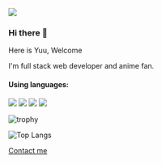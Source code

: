![](https://komarev.com/ghpvc/?username=tokisakiyuu&color=orange)

### Hi there 👋

Here is Yuu, Welcome

I'm full stack web developer and anime fan.

#### Using languages:
<a href="https://www.typescriptlang.org/" title="TypeScript"><img src="https://github.com/hussainweb/hussainweb/blob/main/icons/typescript.png?raw=true" /></a>
<img src="https://github.com/hussainweb/hussainweb/blob/main/icons/javascript.png?raw=true" />
<a href="https://www.rust-lang.org/" title="Rust"><img src="https://github.com/hussainweb/hussainweb/blob/main/icons/rust.png?raw=true" /></a>
<a href="https://go.dev/" title="Golang"><img src="https://github.com/hussainweb/hussainweb/blob/main/icons/golang.png?raw=true" /></a>

![trophy](https://github-profile-trophy.vercel.app/?username=tokisakiyuu)

![Top Langs](https://github-readme-stats.vercel.app/api/top-langs/?username=tokisakiyuu)

[Contact me](https://github.com/TokisakiYuu/TokisakiYuu/issues)
